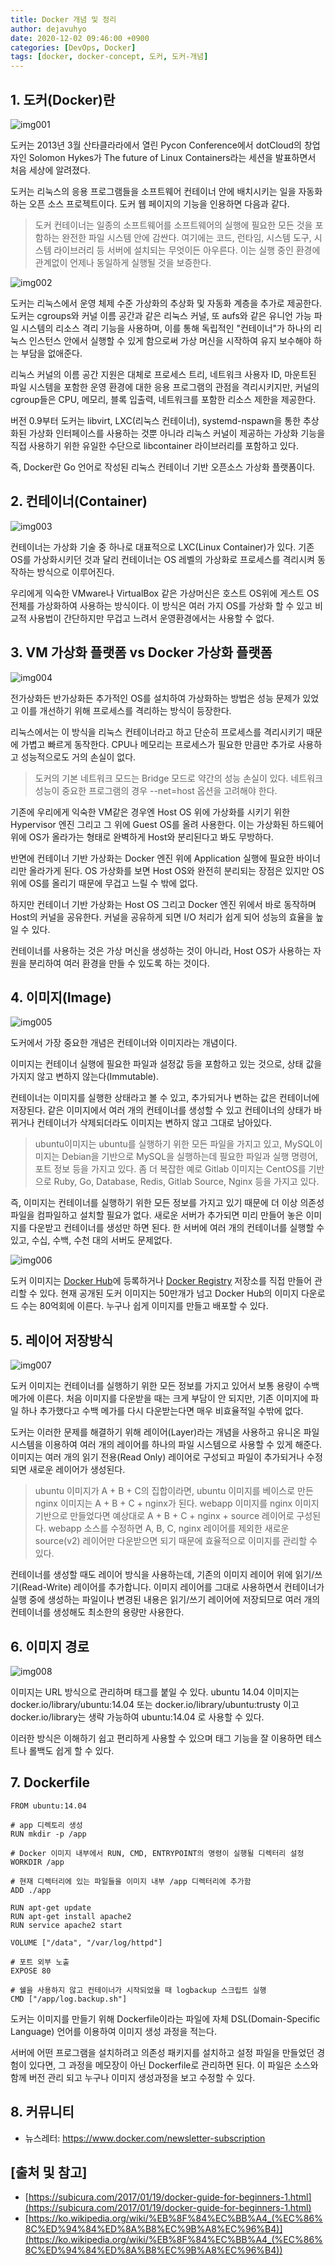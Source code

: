 ```yaml
---
title: Docker 개념 및 정리
author: dejavuhyo
date: 2020-12-02 09:46:00 +0900
categories: [DevOps, Docker]
tags: [docker, docker-concept, 도커, 도커-개념]
---
```


## 1. 도커(Docker)란

![img001](/assets/img/2020-12-02-docker/img001.png)

도커는 2013년 3월 산타클라라에서 열린 Pycon Conference에서 dotCloud의 창업자인 Solomon Hykes가 The future of Linux Containers라는 세션을 발표하면서 처음 세상에 알려졌다.

도커는 리눅스의 응용 프로그램들을 소프트웨어 컨테이너 안에 배치시키는 일을 자동화하는 오픈 소스 프로젝트이다. 도커 웹 페이지의 기능을 인용하면 다음과 같다.

> 도커 컨테이너는 일종의 소프트웨어를 소프트웨어의 실행에 필요한 모든 것을 포함하는 완전한 파일 시스템 안에 감싼다. 여기에는 코드, 런타임, 시스템 도구, 시스템 라이브러리 등 서버에 설치되는 무엇이든 아우른다. 이는 실행 중인 환경에 관계없이 언제나 동일하게 실행될 것을 보증한다.

![img002](/assets/img/2020-12-02-docker/img002.png)

도커는 리눅스에서 운영 체제 수준 가상화의 추상화 및 자동화 계층을 추가로 제공한다. 도커는 cgroups와 커널 이름 공간과 같은 리눅스 커널, 또 aufs와 같은 유니언 가능 파일 시스템의 리소스 격리 기능을 사용하며, 이를 통해 독립적인 "컨테이너"가 하나의 리눅스 인스턴스 안에서 실행할 수 있게 함으로써 가상 머신을 시작하여 유지 보수해야 하는 부담을 없애준다.

리눅스 커널의 이름 공간 지원은 대체로 프로세스 트리, 네트워크 사용자 ID, 마운트된 파일 시스템을 포함한 운영 환경에 대한 응용 프로그램의 관점을 격리시키지만, 커널의 cgroup들은 CPU, 메모리, 블록 입출력, 네트워크를 포함한 리소스 제한을 제공한다.

버전 0.9부터 도커는 libvirt, LXC(리눅스 컨테이너), systemd-nspawn을 통한 추상화된 가상화 인터페이스를 사용하는 것뿐 아니라 리눅스 커널이 제공하는 가상화 기능을 직접 사용하기 위한 유일한 수단으로 libcontainer 라이브러리를 포함하고 있다.

즉, Docker란 Go 언어로 작성된 리눅스 컨테이너 기반 오픈소스 가상화 플랫폼이다.

## 2. 컨테이너(Container)

![img003](/assets/img/2020-12-02-docker/img003.png)

컨테이너는 가상화 기술 중 하나로 대표적으로 LXC(Linux Container)가 있다. 기존 OS를 가상화시키던 것과 달리 컨테이너는 OS 레벨의 가상화로 프로세스를 격리시켜 동작하는 방식으로 이루어진다.

우리에게 익숙한 VMware나 VirtualBox 같은 가상머신은 호스트 OS위에 게스트 OS 전체를 가상화하여 사용하는 방식이다. 이 방식은 여러 가지 OS를 가상화 할 수 있고 비교적 사용법이 간단하지만 무겁고 느려서 운영환경에서는 사용할 수 없다.

## 3. VM 가상화 플랫폼 vs Docker 가상화 플랫폼

![img004](/assets/img/2020-12-02-docker/img004.png)

전가상화든 반가상화든 추가적인 OS를 설치하여 가상화하는 방법은 성능 문제가 있었고 이를 개선하기 위해 프로세스를 격리하는 방식이 등장한다.

리눅스에서는 이 방식을 리눅스 컨테이너라고 하고 단순히 프로세스를 격리시키기 때문에 가볍고 빠르게 동작한다. CPU나 메모리는 프로세스가 필요한 만큼만 추가로 사용하고 성능적으로도 거의 손실이 없다.

> 도커의 기본 네트워크 모드는 Bridge 모드로 약간의 성능 손실이 있다. 네트워크 성능이 중요한 프로그램의 경우 --net=host 옵션을 고려해야 한다.

기존에 우리에게 익숙한 VM같은 경우엔 Host OS 위에 가상화를 시키기 위한 Hypervisor 엔진 그리고 그 위에 Guest OS를 올려 사용한다. 이는 가상화된 하드웨어 위에 OS가 올라가는 형태로 완벽하게 Host와 분리된다고 봐도 무방하다.

반면에 컨테이너 기반 가상화는 Docker 엔진 위에 Application 실행에 필요한 바이너리만 올라가게 된다. OS 가상화를 보면 Host OS와 완전히 분리되는 장점은 있지만 OS 위에 OS를 올리기 때문에 무겁고 느릴 수 밖에 없다.

하지만 컨테이너 기반 가상화는 Host OS 그리고 Docker 엔진 위에서 바로 동작하며 Host의 커널을 공유한다. 커널을 공유하게 되면 I/O 처리가 쉽게 되어 성능의 효율을 높일 수 있다.

컨테이너를 사용하는 것은 가상 머신을 생성하는 것이 아니라, Host OS가 사용하는 자원을 분리하여 여러 환경을 만들 수 있도록 하는 것이다. 

## 4. 이미지(Image)

![img005](/assets/img/2020-12-02-docker/img005.png)

도커에서 가장 중요한 개념은 컨테이너와 이미지라는 개념이다.

이미지는 컨테이너 실행에 필요한 파일과 설정값 등을 포함하고 있는 것으로, 상태 값을 가지지 않고 변하지 않는다(Immutable).

컨테이너는 이미지를 실행한 상태라고 볼 수 있고, 추가되거나 변하는 값은 컨테이너에 저장된다. 같은 이미지에서 여러 개의 컨테이너를 생성할 수 있고 컨테이너의 상태가 바뀌거나 컨테이너가 삭제되더라도 이미지는 변하지 않고 그대로 남아있다.

> ubuntu이미지는 ubuntu를 실행하기 위한 모든 파일을 가지고 있고, MySQL이미지는 Debian을 기반으로 MySQL을 실행하는데 필요한 파일과 실행 명령어, 포트 정보 등을 가지고 있다. 좀 더 복잡한 예로 Gitlab 이미지는 CentOS를 기반으로 Ruby, Go, Database, Redis, Gitlab Source, Nginx 등을 가지고 있다.

즉, 이미지는 컨테이너를 실행하기 위한 모든 정보를 가지고 있기 때문에 더 이상 의존성 파일을 컴파일하고 설치할 필요가 없다. 새로운 서버가 추가되면 미리 만들어 놓은 이미지를 다운받고 컨테이너를 생성만 하면 된다. 한 서버에 여러 개의 컨테이너를 실행할 수 있고, 수십, 수백, 수천 대의 서버도 문제없다.

![img006](/assets/img/2020-12-02-docker/img006.png)

도커 이미지는 [Docker Hub](https://hub.docker.com/)에 등록하거나 [Docker Registry](https://docs.docker.com/registry/) 저장소를 직접 만들어 관리할 수 있다. 현재 공개된 도커 이미지는 50만개가 넘고 Docker Hub의 이미지 다운로드 수는 80억회에 이른다. 누구나 쉽게 이미지를 만들고 배포할 수 있다.

## 5. 레이어 저장방식

![img007](/assets/img/2020-12-02-docker/img007.png)

도커 이미지는 컨테이너를 실행하기 위한 모든 정보를 가지고 있어서 보통 용량이 수백 메가에 이른다. 처음 이미지를 다운받을 때는 크게 부담이 안 되지만, 기존 이미지에 파일 하나 추가했다고 수백 메가를 다시 다운받는다면 매우 비효율적일 수밖에 없다.

도커는 이러한 문제를 해결하기 위해 레이어(Layer)라는 개념을 사용하고 유니온 파일 시스템을 이용하여 여러 개의 레이어를 하나의 파일 시스템으로 사용할 수 있게 해준다. 이미지는 여러 개의 읽기 전용(Read Only) 레이어로 구성되고 파일이 추가되거나 수정되면 새로운 레이어가 생성된다.

> ubuntu 이미지가 A + B + C의 집합이라면, ubuntu 이미지를 베이스로 만든 nginx 이미지는 A + B + C + nginx가 된다. webapp 이미지를 nginx 이미지 기반으로 만들었다면 예상대로 A + B + C + nginx + source 레이어로 구성된다. webapp 소스를 수정하면 A, B, C, nginx 레이어를 제외한 새로운 source(v2) 레이어만 다운받으면 되기 때문에 효율적으로 이미지를 관리할 수 있다.

컨테이너를 생성할 때도 레이어 방식을 사용하는데, 기존의 이미지 레이어 위에 읽기/쓰기(Read-Write) 레이어를 추가합니다. 이미지 레이어를 그대로 사용하면서 컨테이너가 실행 중에 생성하는 파일이나 변경된 내용은 읽기/쓰기 레이어에 저장되므로 여러 개의 컨테이너를 생성해도 최소한의 용량만 사용한다.

## 6. 이미지 경로

![img008](/assets/img/2020-12-02-docker/img008.png)

이미지는 URL 방식으로 관리하며 태그를 붙일 수 있다. ubuntu 14.04 이미지는 docker.io/library/ubuntu:14.04 또는 docker.io/library/ubuntu:trusty 이고 docker.io/library는 생략 가능하여 ubuntu:14.04 로 사용할 수 있다.

이러한 방식은 이해하기 쉽고 편리하게 사용할 수 있으며 태그 기능을 잘 이용하면 테스트나 롤백도 쉽게 할 수 있다.

## 7. Dockerfile

```text
FROM ubuntu:14.04

# app 디렉토리 생성
RUN mkdir -p /app

# Docker 이미지 내부에서 RUN, CMD, ENTRYPOINT의 명령이 실행될 디렉터리 설정
WORKDIR /app

# 현재 디렉터리에 있는 파일들을 이미지 내부 /app 디렉터리에 추가함
ADD ./app

RUN apt-get update
RUN apt-get install apache2
RUN service apache2 start

VOLUME ["/data", "/var/log/httpd"]

# 포트 외부 노출
EXPOSE 80

# 쉘을 사용하지 않고 컨테이너가 시작되었을 때 logbackup 스크립트 실행
CMD ["/app/log.backup.sh"]
```

도커는 이미지를 만들기 위해 Dockerfile이라는 파일에 자체 DSL(Domain-Specific Language) 언어를 이용하여 이미지 생성 과정을 적는다.

서버에 어떤 프로그램을 설치하려고 의존성 패키지를 설치하고 설정 파일을 만들었던 경험이 있다면, 그 과정을 메모장이 아닌 Dockerfile로 관리하면 된다. 이 파일은 소스와 함께 버전 관리 되고 누구나 이미지 생성과정을 보고 수정할 수 있다.

## 8. 커뮤니티

* 뉴스레터: <https://www.docker.com/newsletter-subscription>

## [출처 및 참고]
* [https://subicura.com/2017/01/19/docker-guide-for-beginners-1.html](https://subicura.com/2017/01/19/docker-guide-for-beginners-1.html)
* [https://ko.wikipedia.org/wiki/%EB%8F%84%EC%BB%A4_(%EC%86%8C%ED%94%84%ED%8A%B8%EC%9B%A8%EC%96%B4)](https://ko.wikipedia.org/wiki/%EB%8F%84%EC%BB%A4_(%EC%86%8C%ED%94%84%ED%8A%B8%EC%9B%A8%EC%96%B4))
